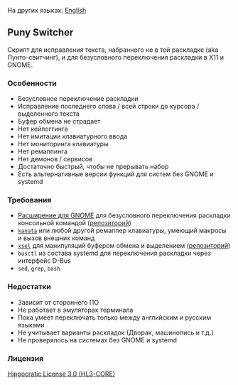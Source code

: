 На других языках: [English](README.en.md)

## Puny Switcher ##

Скрипт для исправления текста, набранного не в той раскладке (aka Пунто-свитчинг), и для безусловного переключения раскладки в X11 и GNOME.

### Особенности ###

- Безусловное переключение раскладки
- Исправление последнего слова / всей строки до курсора / выделенного текста
- Буфер обмена не страдает
- Нет кейлоггинга
- Нет имитации клавиатурного ввода
- Нет мониторинга клавиатуры
- Нет ремаппинга
- Нет демонов / сервисов
- Достаточно быстрый, чтобы не прерывать набор
- Есть альтернативные версии функций для cистем без GNOME и systemd

### Требования ###

- [Расширение для GNOME](https://extensions.gnome.org/extension/6691/shyriiwook) для безусловного переключения раскладки консольной командой ([репозиторий](https://github.com/madhead/shyriiwook))
- [`kanata`](https://github.com/jtroo/kanata/) или любой другой ремаппер клавиатуры, умеющий макросы и вызов внешних команд
- [`xsel`](http://www.kfish.org/software/xsel/) для манипуляций буфером обмена и выделением ([репозиторий](https://github.com/kfish/xsel))
- `busctl` из состава systemd для переключения раскладки через интерфейс D-Bus
- `sed`, `grep`, `bash`

### Недостатки ###

- Зависит от стороннего ПО
- Не работает в эмуляторах терминала
- Пока умеет переключать только между английским и русским языками
- Не учитывает варианты раскладок (Дворак, машинопись и т.д.)
- Не проверялось на системах без GNOME и systemd

### Лицензия ###

[Hippocratic License 3.0 (HL3-CORE)](https://github.com/roadkell/puny-switcher/blob/main/LICENSE.md)
